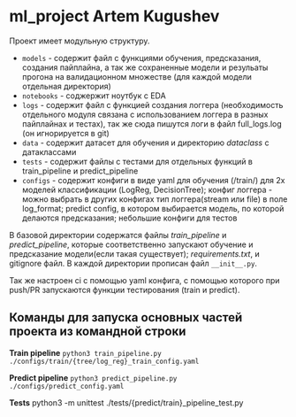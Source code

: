# ml_project Artem Kugushev
Проект имеет модульную структуру. 

+ `models` - содержит файл с функциями обучения, предсказания, создания пайплайна, а так же сохраненные модели и резульаты прогона на валидационном множестве (для каждой модели отдельная директория)
+ `notebooks` - соджержит ноутбук с EDA
+ `logs` - содержит файл с функцией создания логгера (необходимость отдельного модуля связана с использованием логгера в разных пайплайнах и тестах), так же сюда пишутся логи в файл full_logs.log (он игнорируется в git)
+ `data` - содержит датасет для обучения и директорию *dataclass* с датаклассами
+ `tests` - содержит файлы с тестами для отдельных функций в train_pipeline и predict_pipeline
+ `configs` - содержит конфиги в виде yaml для обучения (/train/) для 2х моделей классификации (LogReg, DecisionTree); конфиг логгера - можно выбрать в других конфигах тип логгера(stream или file) в поле log_format; predict config, в котором выбирается модель, по которой делаются предсказания; небольшие конфиги для тестов

В базовой директории содержатся файлы *train_pipeline* и *predict_pipeline*, которые соответственно запускают обучение и предсказание модели(если такая существует); *requirements.txt*, и gitignore файл.
В каждой директории прописан файл `__init__.py`.

Так же настроен ci с помощью yaml конфига, с помощью которого при push/PR запускаются функции тестирования (train и predict).


## Команды для запуска основных частей проекта из командной строки

**Train pipeline** `python3 train_pipeline.py ./configs/train/{tree/log_reg}_train_config.yaml`

**Predict pipeline** `python3 predict_pipeline.py ./configs/predict_config.yaml`

**Tests** python3 -m unittest ./tests/{predict/train}_pipeline_test.py

